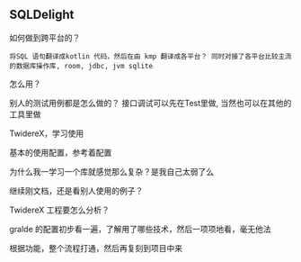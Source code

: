 
## SQLDelight

如何做到跨平台的？

	将SQL 语句翻译成kotlin 代码，然后在由 kmp 翻译成各平台？ 同时对接了各平台比较主流的数据库操作库, room, jdbc, jvm sqlite

怎么用？

别人的测试用例都是怎么做的？ 接口调试可以先在Test里做, 当然也可以在其他的工具里做

TwidereX，学习使用

基本的使用配置，参考着配置

为什么我一学习一个库就感觉那么复杂？是我自己太弱了么

继续刚文档，还是看别人使用的例子？

TwidereX 工程要怎么分析？

gralde 的配置初步看一遍，了解用了哪些技术，然后一项项地看，毫无他法

根据功能，整个流程打通，然后再复刻到项目中来




